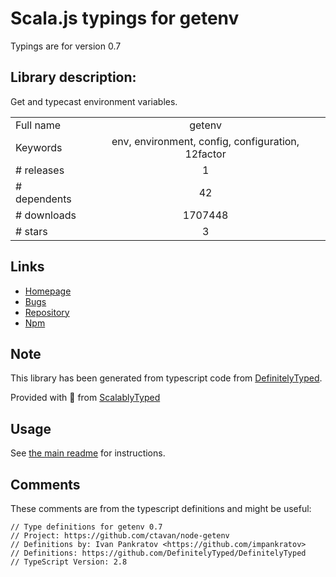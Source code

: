 
# Scala.js typings for getenv

Typings are for version 0.7

## Library description:
Get and typecast environment variables.

|                    |                 |
| ------------------ | :-------------: |
| Full name          | getenv |
| Keywords           | env, environment, config, configuration, 12factor |
| # releases         | 1 |
| # dependents       | 42 |
| # downloads        | 1707448 |
| # stars            | 3 |

## Links
- [Homepage](https://github.com/ctavan/node-getenv)
- [Bugs](https://github.com/ctavan/node-getenv/issues)
- [Repository](https://github.com/ctavan/node-getenv)
- [Npm](https://www.npmjs.com/package/getenv)
    


## Note
This library has been generated from typescript code from [DefinitelyTyped](https://definitelytyped.org).

Provided with :purple_heart: from [ScalablyTyped](https://github.com/oyvindberg/ScalablyTyped)

## Usage
See [the main readme](../../readme.md) for instructions.

## Comments

These comments are from the typescript definitions and might be useful:
```
// Type definitions for getenv 0.7
// Project: https://github.com/ctavan/node-getenv
// Definitions by: Ivan Pankratov <https://github.com/impankratov>
// Definitions: https://github.com/DefinitelyTyped/DefinitelyTyped
// TypeScript Version: 2.8

```

